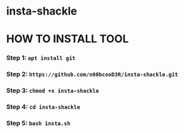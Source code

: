 # insta-shackle
# HOW TO INSTALL TOOL

### Step 1: `apt install git`
### Step 2: `https://github.com/n00bcooD3R/insta-shackle.git`
### Step 3: `chmod +x insta-shackle`
### Step 4: `cd insta-shackle`
### Step 5: `bash insta.sh`

